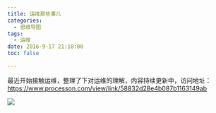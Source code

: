 ```yaml
---
title: 运维那些事儿
categories:
  - 思维导图
tags:
  - 运维
date: 2016-9-17 21:18:00
toc: false

---
```


最近开始接触运维，整理了下对运维的理解，内容持续更新中，访问地址：
https://www.processon.com/view/link/58832d28e4b087b1163149ab

![](http://7xvfir.com1.z0.glb.clouddn.com/%E8%BF%90%E7%BB%B4/%E8%BF%90%E7%BB%B4.png)

